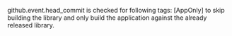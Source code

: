 github.event.head_commit is checked for following tags:
[AppOnly] to skip building the library and only build the application against the already released library.
